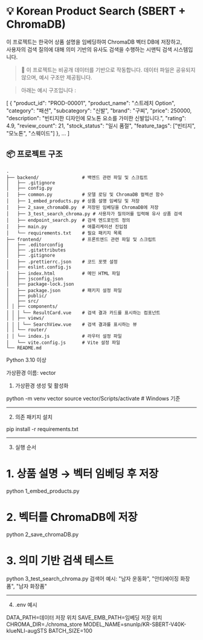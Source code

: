 # 💡 Korean Product Search (SBERT + ChromaDB)

이 프로젝트는 한국어 상품 설명을 임베딩하여 ChromaDB 벡터 DB에 저장하고,  
사용자의 검색 질의에 대해 의미 기반의 유사도 검색을 수행하는 시맨틱 검색 시스템입니다.

> 📁 이 프로젝트는 비공개 데이터를 기반으로 작동합니다. 데이터 파일은 공유되지 않으며, 예시 구조만 제공됩니다.

> 아래는 예시 구조입니다 :

[
  {
    "product_id": "PROD-00001",
    "product_name": "스트레치 Option",
    "category": "패션",
    "subcategory": "신발",
    "brand": "구찌",
    "price": 250000,
    "description": "빈티지한 디자인에 모노톤 요소를 가미한 신발입니다.",
    "rating": 4.9,
    "review_count": 21,
    "stock_status": "일시 품절",
    "feature_tags": ["빈티지", "모노톤", "스웨이드"]
  },
  ...
]



## 📦 프로젝트 구조

```plaintext
.
├── backend/                # 백엔드 관련 파일 및 스크립트
│   ├── .gitignore         
│   ├── config.py          
│   ├── common.py           # 모델 로딩 및 ChromaDB 컬렉션 함수
│   ├── 1_embed_products.py # 상품 설명 임베딩 및 저장
│   ├── 2_save_chromaDB.py  # 저장된 임베딩을 ChromaDB에 저장
│   ├── 3_test_search_chroma.py # 사용자가 질의어를 입력해 유사 상품 검색
│   ├── endpoint_search.py  # 검색 엔드포인트 정의
│   ├── main.py             # 애플리케이션 진입점
│   └── requirements.txt    # 필요 패키지 목록
├── frontend/               # 프론트엔드 관련 파일 및 스크립트
│   ├── .editorconfig       
│   ├── .gitattributes     
│   ├── .gitignore         
│   ├── .prettierrc.json    # 코드 포맷 설정
│   ├── eslint.config.js   
│   ├── index.html          # 메인 HTML 파일
│   ├── jsconfig.json       
│   ├── package-lock.json  
│   ├── package.json        # 패키지 설정 파일
│   ├── public/            
│   ├── src/               
│ │ ├── components/
│ │ │ └── ResultCard.vue    # 검색 결과 카드를 표시하는 컴포넌트
│ │ ├── views/
│ │ │ └── SearchView.vue    # 검색 결과를 표시하는 뷰
│ │ └── router/
│ │ └── index.js            # 라우터 설정 파일
│   └── vite.config.js      # Vite 설정 파일
└── README.md               

```

Python 3.10 이상

가상환경 이름: vector

1. 가상환경 생성 및 활성화

python -m venv vector
source vector/Scripts/activate  # Windows 기준

------------------------------------------------------------------------------------------

2. 의존 패키지 설치

pip install -r requirements.txt

------------------------------------------------------------------------------------------

3. 실행 순서

# 1. 상품 설명 → 벡터 임베딩 후 저장
python 1_embed_products.py

# 2. 벡터를 ChromaDB에 저장
python 2_save_chromaDB.py

# 3. 의미 기반 검색 테스트
python 3_test_search_chroma.py
검색어 예시: "남자 운동화", "안티에이징 화장품", "남자 화장품"

------------------------------------------------------------------------------------------

4. .env 예시

DATA_PATH=데이터 저장 위치
SAVE_EMB_PATH=임베딩 저장 위치
CHROMA_DIR=./chroma_store
MODEL_NAME=snunlp/KR-SBERT-V40K-klueNLI-augSTS
BATCH_SIZE=100
